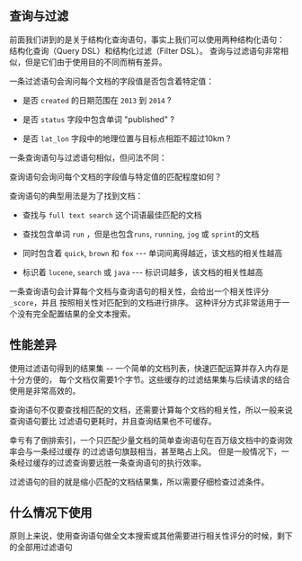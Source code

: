 ## 查询与过滤

前面我们讲到的是关于结构化查询语句，事实上我们可以使用两种结构化语句：
结构化查询（Query DSL）和结构化过滤（Filter DSL）。
查询与过滤语句非常相似，但是它们由于使用目的不同而稍有差异。

一条过滤语句会询问每个文档的字段值是否包含着特定值：

* 是否 `created` 的日期范围在 `2013` 到 `2014` ?

* 是否 `status` 字段中包含单词 "published" ?

* 是否 `lat_lon` 字段中的地理位置与目标点相距不超过10km ?

一条查询语句与过滤语句相似，但问法不同：

查询语句会询问每个文档的字段值与特定值的匹配程度如何？

查询语句的典型用法是为了找到文档：

* 查找与 `full text search` 这个词语最佳匹配的文档

* 查找包含单词 `run` ，但是也包含`runs`, `running`, `jog` 或 `sprint`的文档

* 同时包含着 `quick`, `brown` 和 `fox`  --- 单词间离得越近，该文档的相关性越高

* 标识着 `lucene`,  `search` 或 `java`  --- 标识词越多，该文档的相关性越高

一条查询语句会计算每个文档与查询语句的相关性，会给出一个相关性评分 `_score`，并且
按照相关性对匹配到的文档进行排序。
这种评分方式非常适用于一个没有完全配置结果的全文本搜索。

## 性能差异

使用过滤语句得到的结果集 --  一个简单的文档列表，快速匹配运算并存入内存是十分方便的，
每个文档仅需要1个字节。这些缓存的过滤结果集与后续请求的结合使用是非常高效的。

查询语句不仅要查找相匹配的文档，还需要计算每个文档的相关性，所以一般来说查询语句要比
过滤语句更耗时，并且查询结果也不可缓存。

幸亏有了倒排索引，一个只匹配少量文档的简单查询语句在百万级文档中的查询效率会与一条经过缓存
的过滤语句旗鼓相当，甚至略占上风。
但是一般情况下，一条经过缓存的过滤查询要远胜一条查询语句的执行效率。

过滤语句的目的就是缩小匹配的文档结果集，所以需要仔细检查过滤条件。

## 什么情况下使用

原则上来说，使用查询语句做全文本搜索或其他需要进行相关性评分的时候，剩下的全部用过滤语句

